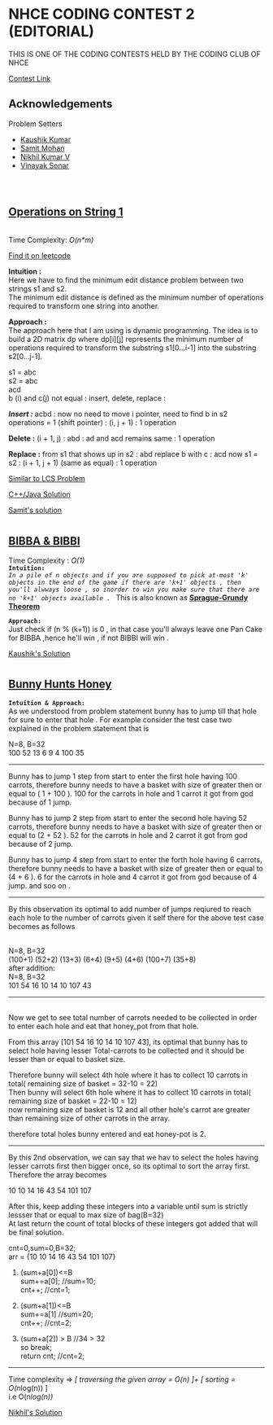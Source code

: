 # NHCE CODING CONTEST 2 (EDITORIAL)

THIS IS ONE OF THE CODING CONTESTS HELD BY THE CODING CLUB OF NHCE 

[Contest Link](www.hackerrank.com/nhce-coding-contest-2)


## Acknowledgements
Problem Setters
 - [Kaushik Kumar](https://kaushikk.bio.link)
 - [Samit Mohan](https://linktr.ee/samitmohan)
 - [Nikhil Kumar V](https://codeforces.com/profile/nikhilkumarv)
 - [Vinayak Sonar](https://www.codechef.com/users/dev1ce_io)
 <br>
 
#
## [Operations on String 1]() 
<br>
Time Complexity: <i> O(n*m)</i><br>

[Find it on leetcode](https://leetcode.com/problems/edit-distance/solutions/3230613/day-57-recursive-memoization-dp-c-easiest-beginner-friendly-sol/?languageTags=python3&topicTags=recursion)

**Intuition :**<br>
Here we have to find the minimum edit distance problem between two strings s1 and s2.<br>
The minimum edit distance is defined as the minimum number of operations required to transform one string into another.

**Approach :** <br>
The approach here that I am using is dynamic programming. The idea is to build a 2D matrix dp where dp[i][j] represents the minimum number of operations required to transform the substring s1[0...i-1] into the substring s2[0...j-1].

s1 = abc<br>
s2 = abc<br>
acd<br>
b (i) and c(j) not equal : insert, delete, replace :

***Insert :*** acbd : now no need to move i pointer, need to find b in s2<br>
    operations = 1 (shift pointer) : (i, j + 1) : 1 operation
    
**Delete :** (i + 1, j) : abd : ad and acd remains same : 1 operation

**Replace :** from s1 that shows up in s2 : abd replace b with c : acd now s1 = s2 : (i + 1, j + 1) (same as equal) : 1 operation

[Similar to LCS Problem](https://www.geeksforgeeks.org/python-program-for-longest-common-subsequence/)

[C++/Java Solution](https://leetcode.com/problems/edit-distance/solutions/3230613/day-57-recursive-memoization-dp-c-easiest-beginner-friendly-sol/) 
<br>

[Samit's solution]()
#
## [BIBBA & BIBBI]()<br>
Time Complexity : *O(1)* <br>
**`Intuition:`** <br> 
<i>```In a pile of n objects and if you are supposed to pick at-most 'k' objects in the end of the game if there are 'k+1' objects , then you'll alwways loose , so inorder to win you make sure that there are no 'k+1' objects available . ```</i>
This is also known as [**Sprague-Grundy Theorem**](https://brilliant.org/wiki/sprague-grundy-theorem/)

**`Approach:`** <br>
Just check if (n % (k+1)) is 0 , in that case you'll always leave one Pan Cake for BIBBA ,hence he'll win , if not BIBBI will win .
<br>

[Kaushik's Solution]()
#
## [Bunny Hunts Honey]()<br>
**`Intuition & Approach:`** <br>
As we understood from problem statement bunny has to jump till that hole for sure to enter that hole .
For example consider the test case two explained in the problem statement 
that is 

 N=8, B=32<br>
100 52 13 6 9 4 100 35

----------------------------------------------------------------

Bunny has to jump 1 step from start to enter the first hole having 100 carrots, therefore bunny needs to have a basket with size of greater then or equal to ( 1 + 100 ). 100 for the carrots in hole and 1 carrot it got from god because of 1 jump.

Bunny has to jump 2 step from start to enter the second hole having 52 carrots, therefore bunny needs to have a basket with size of greater then or equal to (2 + 52 ). 52 for the carrots in hole and 2 carrot it got from god because of 2 jump.

Bunny has to jump 4 step from start to enter the forth hole having 6 carrots, therefore bunny needs to have a basket with size of greater then or equal to (4 + 6 ). 6 for the carrots in hole and 4 carrot it got from god because of 4 jump.
and soo on .

----------------------------------------------------------------

By this observation its optimal to add number of jumps reqiured to reach each hole to the number of carrots given it self 
there for the above test case becomes as follows

<br>
N=8, B=32 <br>
(100+1) (52+2) (13+3) (6+4) (9+5) (4+6) (100+7) (35+8) <br>
after addition:
<br>N=8, B=32<br>
101 54 16 10 14 10 107 43<br>

-----------------------------------------------------------------------
<br>
Now we get to see total number of carrots needed to be collected in order to enter each hole and eat that honey_pot from that hole.

From this array [101 54 16 10 14 10 107 43], its optimal that bunny has to select hole having lesser Total-carrots to be collected and it should be lesser than or equal to basket size.

Therefore bunny will select 4th hole where it has to collect 10 carrots in total( remaining size of basket = 32-10 = 22)<br>
Then bunny will select 6th hole where it has to collect 10 carrots in total( remaining size of basket = 22-10 = 12)<br>
now remaining size of basket is 12 and all other hole's carrot are greater than remaining size of other carrots in the array.

therefore total holes bunny entered and eat honey-pot is 2.<br>

-----------------------------------------------------------------------
By this 2nd observation, we can say that we hav to select the holes having lesser carrots first then bigger once, so its optimal to sort the array first.<br>
Therefore the array becomes 

10 10 14 16 43 54 101 107

After this, keep adding these integers into a variable until sum is strictly lessser that or equal to max size of bag(B=32)<br> 
At last return the count of total blocks of these integers got added that will be final solution. 

cnt=0,sum=0,B=32;<br>
arr = {10 10 14 16 43 54 101 107}
<it>

1) (sum+a[0])<=B <br>
	sum+=a[0];   //sum=10;<br>
	cnt++;	     //cnt=1;<br>
2) (sum+a[1])<=B <br>
	sum+=a[1]     //sum=20;<br>
	cnt++; 		//cnt=2;<br>

3) (sum+a[2]) > B	//34 > 32<br>
	so break;<br>
	return cnt;	 //cnt=2;
    
</it>

-----------------------------------------------------------------------

Time complexity => *[ traversing the given array = O(n) ]+ [ sorting = O(n*log(n)) ] <br>
i.e O(n*log(n))* <br>

[Nikhil's Solution]()		   
#

